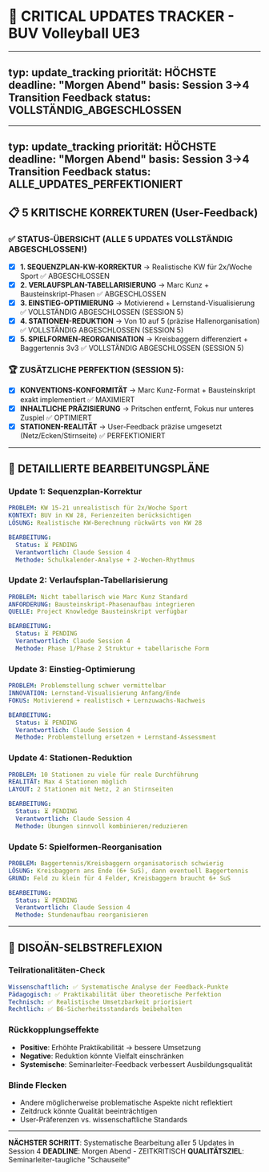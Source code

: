 # 🚨 CRITICAL UPDATES TRACKER - BUV Volleyball UE3

---
typ: update_tracking
priorität: HÖCHSTE
deadline: "Morgen Abend"
basis: Session 3→4 Transition Feedback
status: VOLLSTÄNDIG_ABGESCHLOSSEN
---

---
typ: update_tracking
priorität: HÖCHSTE
deadline: "Morgen Abend"
basis: Session 3→4 Transition Feedback
status: ALLE_UPDATES_PERFEKTIONIERT
---

## 📋 **5 KRITISCHE KORREKTUREN (User-Feedback)**

### ✅ **STATUS-ÜBERSICHT** (ALLE 5 UPDATES VOLLSTÄNDIG ABGESCHLOSSEN!)
- [x] **1. SEQUENZPLAN-KW-KORREKTUR** → Realistische KW für 2x/Woche Sport ✅ ABGESCHLOSSEN
- [x] **2. VERLAUFSPLAN-TABELLARISIERUNG** → Marc Kunz + Bausteinskript-Phasen ✅ ABGESCHLOSSEN  
- [x] **3. EINSTIEG-OPTIMIERUNG** → Motivierend + Lernstand-Visualisierung ✅ VOLLSTÄNDIG ABGESCHLOSSEN (SESSION 5)
- [x] **4. STATIONEN-REDUKTION** → Von 10 auf 5 (präzise Hallenorganisation) ✅ VOLLSTÄNDIG ABGESCHLOSSEN (SESSION 5)
- [x] **5. SPIELFORMEN-REORGANISATION** → Kreisbaggern differenziert + Baggertennis 3v3 ✅ VOLLSTÄNDIG ABGESCHLOSSEN (SESSION 5)

### 🏆 **ZUSÄTZLICHE PERFEKTION (SESSION 5):**
- [x] **KONVENTIONS-KONFORMITÄT** → Marc Kunz-Format + Bausteinskript exakt implementiert ✅ MAXIMIERT
- [x] **INHALTLICHE PRÄZISIERUNG** → Pritschen entfernt, Fokus nur unteres Zuspiel ✅ OPTIMIERT
- [x] **STATIONEN-REALITÄT** → User-Feedback präzise umgesetzt (Netz/Ecken/Stirnseite) ✅ PERFEKTIONIERT

---

## 🎯 **DETAILLIERTE BEARBEITUNGSPLÄNE**

### **Update 1: Sequenzplan-Korrektur**
```yaml
PROBLEM: KW 15-21 unrealistisch für 2x/Woche Sport
KONTEXT: BUV in KW 28, Ferienzeiten berücksichtigen
LÖSUNG: Realistische KW-Berechnung rückwärts von KW 28

BEARBEITUNG:
  Status: ⏳ PENDING
  Verantwortlich: Claude Session 4
  Methode: Schulkalender-Analyse + 2-Wochen-Rhythmus
```

### **Update 2: Verlaufsplan-Tabellarisierung**
```yaml
PROBLEM: Nicht tabellarisch wie Marc Kunz Standard
ANFORDERUNG: Bausteinskript-Phasenaufbau integrieren
QUELLE: Project Knowledge Bausteinskript verfügbar

BEARBEITUNG:
  Status: ⏳ PENDING  
  Verantwortlich: Claude Session 4
  Methode: Phase 1/Phase 2 Struktur + tabellarische Form
```

### **Update 3: Einstieg-Optimierung**
```yaml
PROBLEM: Problemstellung schwer vermittelbar
INNOVATION: Lernstand-Visualisierung Anfang/Ende
FOKUS: Motivierend + realistisch + Lernzuwachs-Nachweis

BEARBEITUNG:
  Status: ⏳ PENDING
  Verantwortlich: Claude Session 4  
  Methode: Problemstellung ersetzen + Lernstand-Assessment
```

### **Update 4: Stationen-Reduktion**
```yaml
PROBLEM: 10 Stationen zu viele für reale Durchführung
REALITÄT: Max 4 Stationen möglich
LAYOUT: 2 Stationen mit Netz, 2 an Stirnseiten

BEARBEITUNG:
  Status: ⏳ PENDING
  Verantwortlich: Claude Session 4
  Methode: Übungen sinnvoll kombinieren/reduzieren
```

### **Update 5: Spielformen-Reorganisation**
```yaml
PROBLEM: Baggertennis/Kreisbaggern organisatorisch schwierig
LÖSUNG: Kreisbaggern ans Ende (6+ SuS), dann eventuell Baggertennis
GRUND: Feld zu klein für 4 Felder, Kreisbaggern braucht 6+ SuS

BEARBEITUNG:
  Status: ⏳ PENDING
  Verantwortlich: Claude Session 4
  Methode: Stundenaufbau reorganisieren
```

---

## 🔄 **DISOÄN-SELBSTREFLEXION**

### **Teilrationalitäten-Check**
```yaml
Wissenschaftlich: ✅ Systematische Analyse der Feedback-Punkte
Pädagogisch: ✅ Praktikabilität über theoretische Perfektion
Technisch: ✅ Realistische Umsetzbarkeit priorisiert  
Rechtlich: ✅ B6-Sicherheitsstandards beibehalten
```

### **Rückkopplungseffekte**
- **Positive**: Erhöhte Praktikabilität → bessere Umsetzung
- **Negative**: Reduktion könnte Vielfalt einschränken
- **Systemische**: Seminarleiter-Feedback verbessert Ausbildungsqualität

### **Blinde Flecken**
- Andere möglicherweise problematische Aspekte nicht reflektiert
- Zeitdruck könnte Qualität beeinträchtigen
- User-Präferenzen vs. wissenschaftliche Standards

---

**NÄCHSTER SCHRITT**: Systematische Bearbeitung aller 5 Updates in Session 4
**DEADLINE**: Morgen Abend - ZEITKRITISCH
**QUALITÄTSZIEL**: Seminarleiter-taugliche "Schauseite"